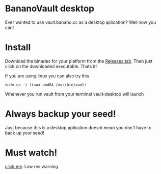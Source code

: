 # BananoVault desktop
Ever wanted to use vault.banano.cc as a desktop aplication? Well now you can!

# Install
Download the binaries for your platform from the [Releases tab](https://github.com/4rkal/vault-desktop/releases). Then just click on the downloaded executable. Thats it!

If you are using linux you can also try this

`sudo cp -i linux-amd64 /usr/bin/vault`

Whenever you run vault from your terminal vault-desktop will launch

# Always backup your seed!
Just because this is a desktop aplication doesnt mean you don't have to back up your seed!

# Must watch!
[click me](https://www.youtube.com/watch?v=aKg1icVP5rM). Low res warning
